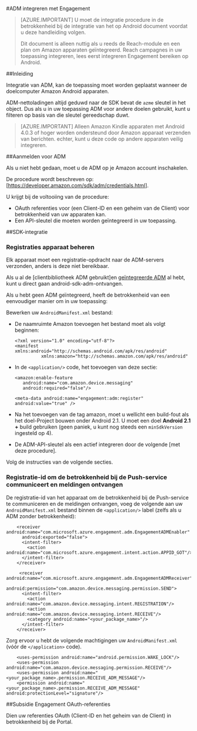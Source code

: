 <properties
    pageTitle="Integratie van Azure betrokkenheid bij de mobiele Android SDK"
    description="Meest recente updates en procedures voor de Android SDK voor Azure Mobile Engagement"
    services="mobile-engagement"
    documentationCenter="mobile"
    authors="piyushjo"
    manager="dwrede"
    editor="" />

<tags
    ms.service="mobile-engagement"
    ms.workload="mobile"
    ms.tgt_pltfrm="mobile-android"
    ms.devlang="Java"
    ms.topic="article"
    ms.date="08/19/2016"
    ms.author="piyushjo" />


#<a name="how-to-integrate-adm-with-engagement"></a>ADM integreren met Engagement

> [AZURE.IMPORTANT] U moet de integratie procedure in de betrokkenheid bij de integratie van het op Android document voordat u deze handleiding volgen.
>
> Dit document is alleen nuttig als u reeds de Reach-module en een plan om Amazon apparaten geïntegreerd. Reach campagnes in uw toepassing integreren, lees eerst integreren Engagement bereiken op Android.

##<a name="introduction"></a>Inleiding

Integratie van ADM, kan de toepassing moet worden geplaatst wanneer de doelcomputer Amazon Android apparaten.

ADM-nettoladingen altijd geduwd naar de SDK bevat de `azme` sleutel in het object. Dus als u in uw toepassing ADM voor andere doelen gebruikt, kunt u filteren op basis van die sleutel gereedschap duwt.

> [AZURE.IMPORTANT] Alleen Amazon Kindle apparaten met Android 4.0.3 of hoger worden ondersteund door Amazon apparaat verzenden van berichten. echter, kunt u deze code op andere apparaten veilig integreren.

##<a name="sign-up-to-adm"></a>Aanmelden voor ADM

Als u niet hebt gedaan, moet u de ADM op je Amazon account inschakelen.

De procedure wordt beschreven op: [<https://developer.amazon.com/sdk/adm/credentials.html>].

U krijgt bij de voltooiing van de procedure:

-   OAuth referenties voor (een Client-ID en een geheim van de Client) voor betrokkenheid van uw apparaten kan.
-   Een API-sleutel die moeten worden geïntegreerd in uw toepassing.

##<a name="sdk-integration"></a>SDK-integratie

### <a name="managing-device-registrations"></a>Registraties apparaat beheren

Elk apparaat moet een registratie-opdracht naar de ADM-servers verzonden, anders is deze niet bereikbaar.

Als u al de [clientbibliotheek ADM gebruikt]en [geïntegreerde ADM] al hebt, kunt u direct gaan android-sdk-adm-ontvangen.

Als u hebt geen ADM geïntegreerd, heeft de betrokkenheid van een eenvoudiger manier om in uw toepassing:

Bewerken uw `AndroidManifest.xml` bestand:

-   De naamruimte Amazon toevoegen het bestand moet als volgt beginnen:

        <?xml version="1.0" encoding="utf-8"?>
        <manifest xmlns:android="http://schemas.android.com/apk/res/android"
                  xmlns:amazon="http://schemas.amazon.com/apk/res/android"

-   In de `<application/>` code, het toevoegen van deze sectie:

        <amazon:enable-feature
           android:name="com.amazon.device.messaging"
           android:required="false"/>

        <meta-data android:name="engagement:adm:register" android:value="true" />

-   Na het toevoegen van de tag amazon, moet u wellicht een build-fout als het doel-Project bouwen onder Android 2.1. U moet een doel **Android 2.1 +** build gebruiken (geen paniek, u kunt nog steeds een `minSdkVersion` ingesteld op 4).
-   De ADM-API-sleutel als een actief integreren door de volgende [met deze procedure].

Volg de instructies van de volgende secties.

### <a name="communicate-registration-id-to-the-engagement-push-service-and-receive-notifications"></a>Registratie-id om de betrokkenheid bij de Push-service communiceert en meldingen ontvangen

De registratie-id van het apparaat om de betrokkenheid bij de Push-service te communiceren en de meldingen ontvangen, voeg de volgende aan uw `AndroidManifest.xml` bestand binnen de `<application/>` label (zelfs als u ADM zonder betrokkenheid):

        <receiver android:name="com.microsoft.azure.engagement.adm.EngagementADMEnabler"
          android:exported="false">
          <intent-filter>
            <action android:name="com.microsoft.azure.engagement.intent.action.APPID_GOT"/>
          </intent-filter>
        </receiver>

         <receiver android:name="com.microsoft.azure.engagement.adm.EngagementADMReceiver"
           android:permission="com.amazon.device.messaging.permission.SEND">
          <intent-filter>
            <action android:name="com.amazon.device.messaging.intent.REGISTRATION"/>
            <action android:name="com.amazon.device.messaging.intent.RECEIVE"/>
            <category android:name="<your_package_name>"/>
          </intent-filter>
        </receiver>   

Zorg ervoor u hebt de volgende machtigingen uw `AndroidManifest.xml` (vóór de `</application>` code).

        <uses-permission android:name="android.permission.WAKE_LOCK"/>
        <uses-permission android:name="com.amazon.device.messaging.permission.RECEIVE"/>
        <uses-permission android:name="<your_package_name>.permission.RECEIVE_ADM_MESSAGE"/>
        <permission android:name="<your_package_name>.permission.RECEIVE_ADM_MESSAGE" android:protectionLevel="signature"/>

##<a name="grant-engagement-oauth-credentials"></a>Subsidie Engagement OAuth-referenties

Dien uw referenties OAuth (Client-ID en het geheim van de Client) in betrokkenheid bij de Portal.

[< https://developer.amazon.com/sdk/adm/credentials.html>]:https://developer.amazon.com/sdk/adm/credentials.html
[ADM client library]:https://developer.amazon.com/sdk/adm/setup.html
[geïntegreerde ADM]:https://developer.amazon.com/sdk/adm/integrating-app.html
[deze procedure]:https://developer.amazon.com/sdk/adm/integrating-app.html#Asset
